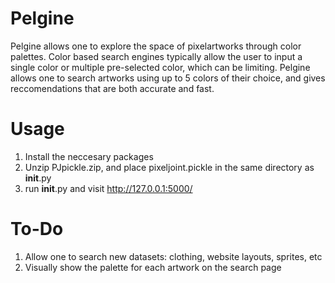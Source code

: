 # Pelgine

Pelgine allows one to explore the space of pixelartworks through color palettes. Color based search engines typically allow the user to input a single color or multiple pre-selected color, which can be limiting. Pelgine allows one to search artworks using up to 5 colors of their choice, and gives reccomendations that are both accurate and fast.


# Usage

1. Install the neccesary packages
2. Unzip PJpickle.zip, and place pixeljoint.pickle in the same directory as __init__.py 
3. run __init__.py and visit http://127.0.0.1:5000/

# To-Do 

1. Allow one to search new datasets: clothing, website layouts, sprites, etc
2. Visually show the palette for each artwork on the search page








